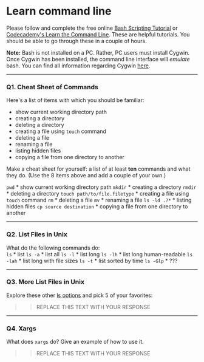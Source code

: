 # Learn command line

Please follow and complete the free online [Bash Scripting Tutorial](https://ryanstutorials.net/bash-scripting-tutorial/) or [Codecademy's Learn the Command Line](https://www.codecademy.com/learn/learn-the-command-line). These are helpful tutorials. You should be able to go through these in a couple of hours.

**Note:** Bash is not installed on a PC. Rather, PC users must install Cygwin. Once Cygwin has been installed, the command line interface will _emulate_ bash. You can find all information regarding Cygwin [here](https://www.cygwin.com/).

---

### Q1.  Cheat Sheet of Commands  

Here's a list of items with which you should be familiar:  
* show current working directory path
* creating a directory
* deleting a directory
* creating a file using `touch` command
* deleting a file
* renaming a file
* listing hidden files
* copying a file from one directory to another

Make a cheat sheet for yourself: a list of at least **ten** commands and what they do.  (Use the 8 items above and add a couple of your own.)  

`pwd`                           * show current working directory path
`mkdir`                         * creating a directory
`rmdir`                         * deleting a directory
`touch path/to/file.filetype`   * creating a file using `touch` command
`rm`                            * deleting a file
`mv`                            * renaming a file
`ls -ld .?*`                    * listing hidden files
`cp source destination`         * copying a file from one directory to another

---

### Q2.  List Files in Unix   

What do the following commands do:  
`ls`                            * list
`ls -a`                         * list all
`ls -l`                         * list long
`ls -lh`                        * list long human-readable
`ls -lah`                       * list long with file sizes
`ls -t`                         * list sorted by time
`ls -Glp`                       * ???

---

### Q3.  More List Files in Unix  

Explore these other [ls options](http://www.techonthenet.com/unix/basic/ls.php) and pick 5 of your favorites:

> > REPLACE THIS TEXT WITH YOUR RESPONSE

---

### Q4.  Xargs   

What does `xargs` do? Give an example of how to use it.

> > REPLACE THIS TEXT WITH YOUR RESPONSE

 

